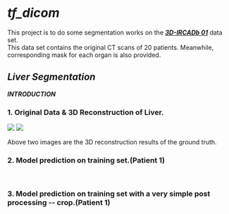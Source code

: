 # ***tf_dicom***
This project is to do some segmentation works on the [***3D-IRCADb 01***](https://www.ircad.fr/research/3d-ircadb-01/) data set.  
This data set contains the original CT scans of 20 patients. Meanwhile, corresponding mask for each organ is also provided.  

## ***Liver Segmentation***
***INTRODUCTION***

### **1. Original Data & 3D Reconstruction of Liver.**  

![](https://github.com/NusLuoKe/tf_dicom/blob/master/readme_img/ori_mask_1.png)
![](https://github.com/NusLuoKe/tf_dicom/blob/master/readme_img/ori_mask_2.png)  
  
Above two images are the 3D reconstruction results of the ground truth.  

### **2. Model prediction on training set.(Patient 1)**  

![]()
![]()  

### **3. Model prediction on training set with a very simple post processing -- crop.(Patient 1)**  
  
![]()
![]()  



